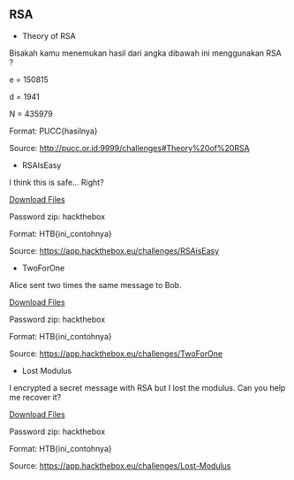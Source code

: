 ## RSA

- Theory of RSA

Bisakah kamu menemukan hasil dari angka dibawah ini menggunakan RSA ?

e = 150815

d = 1941

N = 435979

Format: PUCC{hasilnya}

Source: http://pucc.or.id:9999/challenges#Theory%20of%20RSA

- RSAIsEasy

I think this is safe... Right?

<a href="./resource/RSAisEasy.zip">Download Files</a>

Password zip: hackthebox

Format: HTB{ini_contohnya}

Source: https://app.hackthebox.eu/challenges/RSAisEasy

- TwoForOne

Alice sent two times the same message to Bob.

<a href="./resource/TwoForOne.zip">Download Files</a>

Password zip: hackthebox

Format: HTB{ini_contohnya}

Source: https://app.hackthebox.eu/challenges/TwoForOne

- Lost Modulus

I encrypted a secret message with RSA but I lost the modulus. Can you help me recover it?

<a href="./resource/Lost Modulus.zip">Download Files</a>

Password zip: hackthebox

Format: HTB{ini_contohnya}

Source: https://app.hackthebox.eu/challenges/Lost-Modulus
